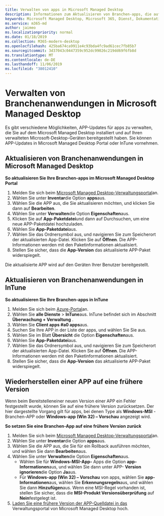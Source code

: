 ```yaml
---
title: Verwalten von apps in Microsoft Managed Desktop
description: Informationen zum Aktualisieren von Branchen-apps, die auf Microsoft Managed Desktop-Geräten bereitgestellt werden
keywords: Microsoft Managed Desktop, Microsoft 365, Dienst, Dokumentation
ms.service: m365-md
author: jaimeo
ms.localizationpriority: normal
ms.date: 01/18/2019
ms.collection: M365-modern-desktop
ms.openlocfilehash: 425ba674ca9911e4c93bda4fc9ad61cec7fb85b7
ms.sourcegitcommit: 3d37043c0447359c952dc99026c219dd69f6fb8d
ms.translationtype: MT
ms.contentlocale: de-DE
ms.lasthandoff: 11/06/2019
ms.locfileid: "38012410"
---
```

# <a name="manage-line-of-business-apps-in-microsoft-managed-desktop"></a>Verwalten von Branchenanwendungen in Microsoft Managed Desktop

<!--Application management -->

Es gibt verschiedene Möglichkeiten, APP-Updates für apps zu verwalten, die Sie auf dem Microsoft Managed Desktop installiert und auf Ihren verwalteten Microsoft-Desktop-Geräten bereitgestellt haben. Sie können APP-Updates in Microsoft Managed Desktop Portal oder InTune vornehmen. 

<span id="update-app-mmd" />

## <a name="update-line-of-business-apps-in-microsoft-managed-desktop"></a>Aktualisieren von Branchenanwendungen in Microsoft Managed Desktop

**So aktualisieren Sie Ihre Branchen-apps im Microsoft Managed Desktop Portal**
1. Melden Sie sich beim [Microsoft Managed Desktop-Verwaltungsportal](https://aka.ms/mmdportal)an.
2. Wählen Sie unter **Inventar**die Option **apps**aus.  
3. Wählen Sie die APP aus, die Sie aktualisieren möchten, und klicken Sie dann auf **Bearbeiten**.
4. Wählen Sie unter **Verwalten**die Option **Eigenschaften**aus. 
5. Klicken Sie auf **App-Paketdatei**und dann auf Durchsuchen, um eine neue APP-Paketdatei hochzuladen.
6. Wählen Sie **App-Paketdatei**aus.
7. Wählen Sie das Ordnersymbol aus, und navigieren Sie zum Speicherort der aktualisierten App-Datei. Klicken Sie auf **Öffnen**. Die APP-Informationen werden mit den Paketinformationen aktualisiert.
8. Stellen Sie sicher, dass die **App-Version** das aktualisierte APP-Paket widerspiegelt. 

Die aktualisierte APP wird auf den Geräten Ihrer Benutzer bereitgestellt.

<span id="update-app-intune" />

## <a name="update-line-of-business-apps-in-intune"></a>Aktualisieren von Branchenanwendungen in InTune

**So aktualisieren Sie Ihre Branchen-apps in InTune**
1. Melden Sie sich beim [Azure-Portal](https://azure.portal.com)an.
2. Wählen Sie **alle Dienste** > **InTune**aus. InTune befindet sich im Abschnitt **Überwachung + Verwaltung** .
3. Wählen Sie **Client apps #a0 apps**aus.
4. Suchen Sie Ihre APP in der Liste der apps, und wählen Sie Sie aus.
5. Wählen Sie im Blatt **Übersicht** die Option **Eigenschaften**aus.
6. Wählen Sie **App-Paketdatei**aus.
7. Wählen Sie das Ordnersymbol aus, und navigieren Sie zum Speicherort der aktualisierten App-Datei. Klicken Sie auf **Öffnen**. Die APP-Informationen werden mit den Paketinformationen aktualisiert.
8. Stellen Sie sicher, dass die **App-Version** das aktualisierte APP-Paket widerspiegelt.

<span id="roll-back-app-mmd" />

## <a name="roll-back-an-app-to-a-previous-version"></a>Wiederherstellen einer APP auf eine frühere Version

Wenn beim Bereitstelleneiner neuen Version einer APP ein Fehler festgestellt wurde, können Sie auf eine frühere Version zurücksetzen. Der hier dargestellte Vorgang gilt für apps, bei denen Type als **Windows-MSI** -Branchen-APP oder **Windows-app (Win 32) – Vorschau** angezeigt wird.

**So setzen Sie eine Branchen-App auf eine frühere Version zurück**

1. Melden Sie sich beim [Microsoft Managed Desktop-Verwaltungsportal](https://aka.ms/mmdportal)an.
2. Wählen Sie unter **Inventar**die Option **apps**aus.  
3. Wählen Sie die APP aus, die Sie für ein Rollback ausführen möchten, und wählen Sie dann **Bearbeiten**aus.
4. Wählen Sie unter **Verwalten**die Option **Eigenschaften**aus. 
    - Wählen Sie für **Windows-MSI-App-** Apps die Option **app-Informationen**aus, und wählen Sie dann unter APP- **Version ignorieren**die Option **Ja**aus.
    - Für **Windows-app (Win 32) – Vorschau** von apps, wählen Sie **app-Informationen**aus, wählen Sie **Erkennungsregeln**aus, und wählen Sie dann **Hinzufügen**aus. 
    Wenn eine MSI-Regel vorhanden ist, stellen Sie sicher, dass die **MSI-Produkt Versionsüberprüfung** auf **Nein**festgelegt ist.
5. [Laden Sie eine frühere Version der APP-Quelldatei in das](../get-started/deploy-apps.md) Verwaltungsportal von Microsoft Managed Desktop hoch.  

